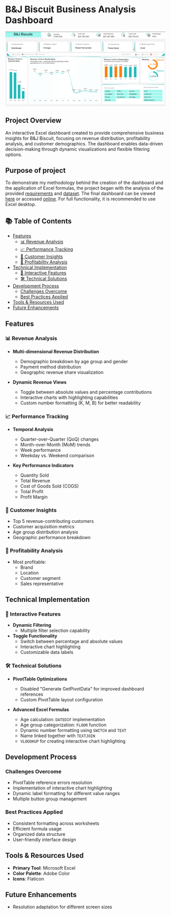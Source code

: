
# B&J Biscuit Business Analysis Dashboard


![Dashboard1](/images/20250214144701.png)

## Project Overview
An interactive Excel dashboard created to provide comprehensive business insights for B&J Biscuit, focusing on revenue distribution, profitability analysis, and customer demographics. The dashboard enables data-driven decision-making through dynamic visualizations and flexible filtering options.


## Purpose of project
To demonstrate my methodology behind the creation of the dashboard and the application of Excel formulas, the project began with the analysis of the provided [requirements](/B&J%20Biscuit%20Dashboard%20Requirements.pdf) and [dataset](/B&J%20Biscuit%20Practice%20Dataset.xlsx). The final dashboard can be viewed [here](/B&J%20Biscuit%20Portfolio%20Project.xlsm) or accessed [online](https://thurse1-my.sharepoint.com/:x:/g/personal/137890_office365works_net/ERE2_yM2gs9CpR-DlhgBe2sBfz6ZVljIF6-vyBq-OwcjQQ?e=apADMs). For full functionality, it is recommended to use Excel desktop.

## 📚 Table of Contents
- [Features](#features)
    - [📊 Revenue Analysis](#-revenue-analysis)
    - [📈 Performance Tracking](#-performance-tracking)
    - [👥 Customer Insights](#-customer-insights)
    - [🎯 Profitability Analysis](#-profitability-analysis)
- [Technical Implementation](#technical-implementation)
    - [📱 Interactive Features](#-interactive-features)
    - [🛠 Technical Solutions](#-technical-solutions)
- [Development Process](#development-process)
    - [Challenges Overcome](#challenges-overcome)
    - [Best Practices Applied](#best-practices-applied)
- [Tools & Resources Used](#tools--resources-used)
- [Future Enhancements](#future-enhancements)

## Features

### 📊 Revenue Analysis
- **Multi-dimensional Revenue Distribution**
  - Demographic breakdown by age group and gender
  - Payment method distribution
  - Geographic revenue share visualization

- **Dynamic Revenue Views**
  - Toggle between absolute values and percentage contributions
  - Interactive charts with highlighting capabilities
  - Custom number formatting (K, M, B) for better readability

### 📈 Performance Tracking
- **Temporal Analysis**
  - Quarter-over-Quarter (QoQ) changes
  - Month-over-Month (MoM) trends
  - Week performance
  - Weekday vs. Weekend comparison

- **Key Performance Indicators**
  - Quantity Sold
  - Total Revenue
  - Cost of Goods Sold (COGS)
  - Total Profit
  - Profit Margin

### 👥 Customer Insights
- Top 5 revenue-contributing customers
- Customer acquisition metrics
- Age group distribution analysis
- Geographic performance breakdown

### 🎯 Profitability Analysis
- Most profitable:
  - Brand
  - Location
  - Customer segment
  - Sales representative

## Technical Implementation

### 📱 Interactive Features
- **Dynamic Filtering**
    - Multiple filter selection capability
- **Toggle Functionality**
    - Switch between percentage and absolute values
    - Interactive chart highlighting
    - Customizable data labels
  

### 🛠 Technical Solutions
- **PivotTable Optimizations**
    - Disabled "Generate GetPivotData" for improved dashboard references
    - Custom PivotTable layout configuration

- **Advanced Excel Formulas**
    - Age calculation: `DATEDIF` implementation
    - Age group categorization: `FLOOR` function
    - Dynamic number formatting using `SWITCH` and `TEXT`
    - Name linked together with `TEXTJOIN`
    - `VLOOOKUP` for creating interactive chart highlighting 


## Development Process

### Challenges Overcome
- PivotTable reference errors resolution
- Implementation of interactive chart highlighting
- Dynamic label formatting for different value ranges
- Multiple button group management

### Best Practices Applied
- Consistent formatting across worksheets
- Efficient formula usage
- Organized data structure
- User-friendly interface design

## Tools & Resources Used
- **Primary Tool**: Microsoft Excel
- **Color Palette**: Adobe Color
- **Icons**: Flaticon

## Future Enhancements
- Resolution adaptation for different screen sizes
